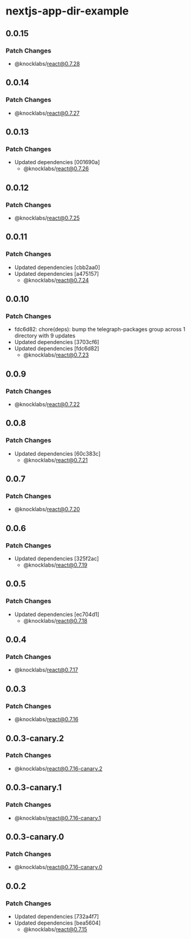 # nextjs-app-dir-example

## 0.0.15

### Patch Changes

- @knocklabs/react@0.7.28

## 0.0.14

### Patch Changes

- @knocklabs/react@0.7.27

## 0.0.13

### Patch Changes

- Updated dependencies [001690a]
  - @knocklabs/react@0.7.26

## 0.0.12

### Patch Changes

- @knocklabs/react@0.7.25

## 0.0.11

### Patch Changes

- Updated dependencies [cbb2aa0]
- Updated dependencies [a475157]
  - @knocklabs/react@0.7.24

## 0.0.10

### Patch Changes

- fdc6d82: chore(deps): bump the telegraph-packages group across 1 directory with 9 updates
- Updated dependencies [3703cf6]
- Updated dependencies [fdc6d82]
  - @knocklabs/react@0.7.23

## 0.0.9

### Patch Changes

- @knocklabs/react@0.7.22

## 0.0.8

### Patch Changes

- Updated dependencies [60c383c]
  - @knocklabs/react@0.7.21

## 0.0.7

### Patch Changes

- @knocklabs/react@0.7.20

## 0.0.6

### Patch Changes

- Updated dependencies [325f2ac]
  - @knocklabs/react@0.7.19

## 0.0.5

### Patch Changes

- Updated dependencies [ec704d1]
  - @knocklabs/react@0.7.18

## 0.0.4

### Patch Changes

- @knocklabs/react@0.7.17

## 0.0.3

### Patch Changes

- @knocklabs/react@0.7.16

## 0.0.3-canary.2

### Patch Changes

- @knocklabs/react@0.7.16-canary.2

## 0.0.3-canary.1

### Patch Changes

- @knocklabs/react@0.7.16-canary.1

## 0.0.3-canary.0

### Patch Changes

- @knocklabs/react@0.7.16-canary.0

## 0.0.2

### Patch Changes

- Updated dependencies [732a4f7]
- Updated dependencies [bea5604]
  - @knocklabs/react@0.7.15
